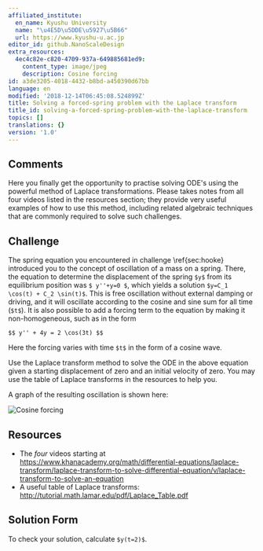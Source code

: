 ```yaml
---
affiliated_institute:
  en_name: Kyushu University
  name: "\u4E5D\u5DDE\u5927\u5B66"
  url: https://www.kyushu-u.ac.jp
editor_id: github.NanoScaleDesign
extra_resources:
  4ec4c82e-c820-4709-937a-649885681ed9:
    content_type: image/jpeg
    description: Cosine forcing
id: a3de3205-4018-4432-b8bd-a450390d67bb
language: en
modified: '2018-12-14T06:45:08.524899Z'
title: Solving a forced-spring problem with the Laplace transform
title_id: solving-a-forced-spring-problem-with-the-laplace-transform
topics: []
translations: {}
version: '1.0'
---
```


## Comments
Here you finally get the opportunity to practise solving ODE's using the powerful method of Laplace transformations. Please takes notes from all four videos listed in the resources section; they provide very useful examples of how to use this method, including related algebraic techniques that are commonly required to solve such challenges.


## Challenge
The spring equation you encountered in challenge \ref{sec:hooke} introduced you to the concept of oscillation of a mass on a spring. There, the equation to determine the displacement of the spring `$y$` from its equilibrium position was `$ y''+y=0 $`, which yields a solution `$y=C_1 \cos(t) + C_2 \sin(t)$`. This is free oscillation without external damping or driving, and it will oscillate according to the cosine and sine sum for all time (`$t$`). It is also possible to add a forcing term to the equation by making it non-homogeneous, such as in the form

`$$
    y'' + 4y = 2 \cos(3t)
$$`

Here the forcing varies with time `$t$` in the form of a cosine wave.

Use the Laplace transform method to solve the ODE in the above equation given a starting displacement of zero and an initial velocity of zero. You may use the table of Laplace transforms in the resources to help you.

A graph of the resulting oscillation is shown here:

![Cosine forcing](/api/v0/teachers/github.NanoScaleDesign/resources/public/4ec4c82e-c820-4709-937a-649885681ed9.jpeg/4ec4c82e-c820-4709-937a-649885681ed9.jpeg)


## Resources
- The *four* videos starting at https://www.khanacademy.org/math/differential-equations/laplace-transform/laplace-transform-to-solve-differential-equation/v/laplace-transform-to-solve-an-equation
- A useful table of Laplace transforms: http://tutorial.math.lamar.edu/pdf/Laplace_Table.pdf


## Solution Form
To check your solution, calculate `$y(t=2)$`.
